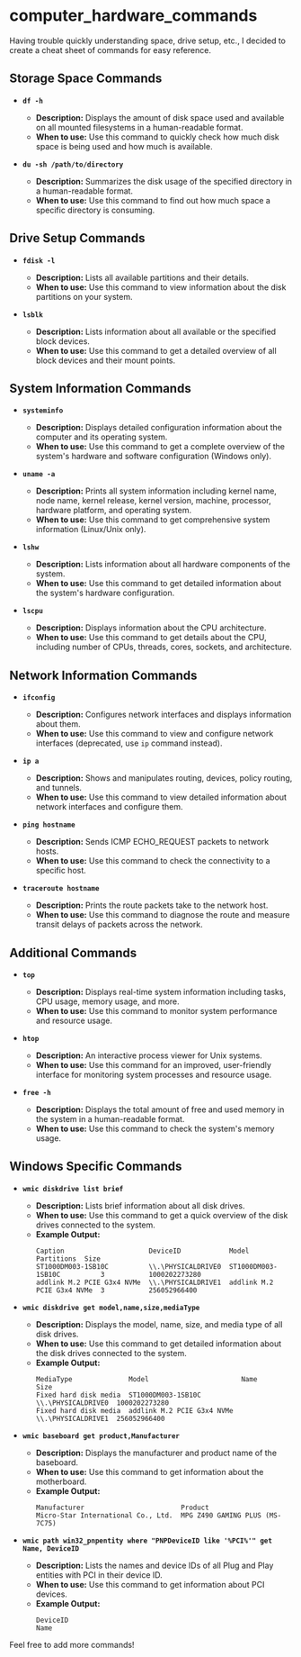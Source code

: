 # computer_hardware_commands

Having trouble quickly understanding space, drive setup, etc., I decided to create a cheat sheet of commands for easy reference.

## Storage Space Commands

- **`df -h`**
    - **Description:** Displays the amount of disk space used and available on all mounted filesystems in a human-readable format.
    - **When to use:** Use this command to quickly check how much disk space is being used and how much is available.

- **`du -sh /path/to/directory`**
    - **Description:** Summarizes the disk usage of the specified directory in a human-readable format.
    - **When to use:** Use this command to find out how much space a specific directory is consuming.

## Drive Setup Commands

- **`fdisk -l`**
    - **Description:** Lists all available partitions and their details.
    - **When to use:** Use this command to view information about the disk partitions on your system.

- **`lsblk`**
    - **Description:** Lists information about all available or the specified block devices.
    - **When to use:** Use this command to get a detailed overview of all block devices and their mount points.

## System Information Commands

- **`systeminfo`**
    - **Description:** Displays detailed configuration information about the computer and its operating system.
    - **When to use:** Use this command to get a complete overview of the system's hardware and software configuration (Windows only).

- **`uname -a`**
    - **Description:** Prints all system information including kernel name, node name, kernel release, kernel version, machine, processor, hardware platform, and operating system.
    - **When to use:** Use this command to get comprehensive system information (Linux/Unix only).

- **`lshw`**
    - **Description:** Lists information about all hardware components of the system.
    - **When to use:** Use this command to get detailed information about the system's hardware configuration.

- **`lscpu`**
    - **Description:** Displays information about the CPU architecture.
    - **When to use:** Use this command to get details about the CPU, including number of CPUs, threads, cores, sockets, and architecture.

## Network Information Commands

- **`ifconfig`**
    - **Description:** Configures network interfaces and displays information about them.
    - **When to use:** Use this command to view and configure network interfaces (deprecated, use `ip` command instead).

- **`ip a`**
    - **Description:** Shows and manipulates routing, devices, policy routing, and tunnels.
    - **When to use:** Use this command to view detailed information about network interfaces and configure them.

- **`ping hostname`**
    - **Description:** Sends ICMP ECHO_REQUEST packets to network hosts.
    - **When to use:** Use this command to check the connectivity to a specific host.

- **`traceroute hostname`**
    - **Description:** Prints the route packets take to the network host.
    - **When to use:** Use this command to diagnose the route and measure transit delays of packets across the network.

## Additional Commands

- **`top`**
    - **Description:** Displays real-time system information including tasks, CPU usage, memory usage, and more.
    - **When to use:** Use this command to monitor system performance and resource usage.

- **`htop`**
    - **Description:** An interactive process viewer for Unix systems.
    - **When to use:** Use this command for an improved, user-friendly interface for monitoring system processes and resource usage.

- **`free -h`**
    - **Description:** Displays the total amount of free and used memory in the system in a human-readable format.
    - **When to use:** Use this command to check the system's memory usage.

## Windows Specific Commands

- **`wmic diskdrive list brief`**
    - **Description:** Lists brief information about all disk drives.
    - **When to use:** Use this command to get a quick overview of the disk drives connected to the system.
    - **Example Output:**
        ```plaintext
        Caption                     DeviceID            Model                       Partitions  Size
        ST1000DM003-1SB10C          \\.\PHYSICALDRIVE0  ST1000DM003-1SB10C          3           1000202273280
        addlink M.2 PCIE G3x4 NVMe  \\.\PHYSICALDRIVE1  addlink M.2 PCIE G3x4 NVMe  3           256052966400
        ```

- **`wmic diskdrive get model,name,size,mediaType`**
    - **Description:** Displays the model, name, size, and media type of all disk drives.
    - **When to use:** Use this command to get detailed information about the disk drives connected to the system.
    - **Example Output:**
        ```plaintext
        MediaType              Model                       Name                Size
        Fixed hard disk media  ST1000DM003-1SB10C          \\.\PHYSICALDRIVE0  1000202273280
        Fixed hard disk media  addlink M.2 PCIE G3x4 NVMe  \\.\PHYSICALDRIVE1  256052966400
        ```

- **`wmic baseboard get product,Manufacturer`**
    - **Description:** Displays the manufacturer and product name of the baseboard.
    - **When to use:** Use this command to get information about the motherboard.
    - **Example Output:**
        ```plaintext
        Manufacturer                        Product
        Micro-Star International Co., Ltd.  MPG Z490 GAMING PLUS (MS-7C75)
        ```

- **`wmic path win32_pnpentity where "PNPDeviceID like '%PCI%'" get Name, DeviceID`**
    - **Description:** Lists the names and device IDs of all Plug and Play entities with PCI in their device ID.
    - **When to use:** Use this command to get information about PCI devices.
    - **Example Output:**
        ```plaintext
        DeviceID                                                        Name
        ```

Feel free to add more commands!
